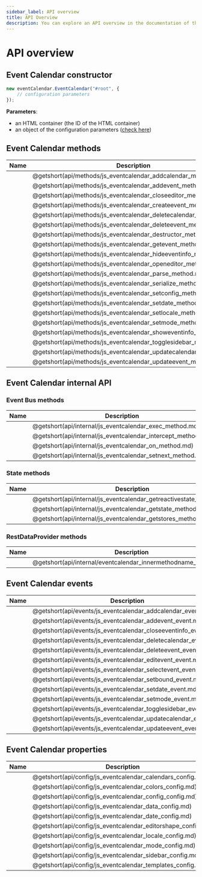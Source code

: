 ```yaml
---
sidebar_label: API overview
title: API Overview
description: You can explore an API overview in the documentation of the DHTMLX JavaScript Event Calendar library. Browse developer guides and API reference, try out code examples and live demos, and download a free 30-day evaluation version of DHTMLX Event Calendar.
---
```


# API overview

## Event Calendar constructor

~~~jsx {}
new eventCalendar.EventCalendar("#root", {
	// configuration parameters
});
~~~

**Parameters**:

- an HTML container (the ID of the HTML container)
- an object of the configuration parameters ([check here](#event-calendar-properties))

## Event Calendar methods

| Name                                                     | Description                                                     |
| -------------------------------------------------------- | --------------------------------------------------------------- |
| [](api/methods/js_eventcalendar_addcalendar_method.md)   | @getshort(api/methods/js_eventcalendar_addcalendar_method.md)   |
| [](api/methods/js_eventcalendar_addevent_method.md)      | @getshort(api/methods/js_eventcalendar_addevent_method.md)      |
| [](api/methods/js_eventcalendar_closeeditor_method.md)   | @getshort(api/methods/js_eventcalendar_closeeditor_method.md)   |
| [](api/methods/js_eventcalendar_createevent_method.md)   | @getshort(api/methods/js_eventcalendar_createevent_method.md)   |
| [](api/methods/js_eventcalendar_deletecalendar_method.md)| @getshort(api/methods/js_eventcalendar_deletecalendar_method.md)|
| [](api/methods/js_eventcalendar_deleteevent_method.md)   | @getshort(api/methods/js_eventcalendar_deleteevent_method.md)   |
| [](api/methods/js_eventcalendar_destructor_method.md)    | @getshort(api/methods/js_eventcalendar_destructor_method.md)    |
| [](api/methods/js_eventcalendar_getevent_method.md)      | @getshort(api/methods/js_eventcalendar_getevent_method.md)      |
| [](api/methods/js_eventcalendar_hideeventinfo_method.md) | @getshort(api/methods/js_eventcalendar_hideeventinfo_method.md) |
| [](api/methods/js_eventcalendar_openeditor_method.md)    | @getshort(api/methods/js_eventcalendar_openeditor_method.md)    |
| [](api/methods/js_eventcalendar_parse_method.md)         | @getshort(api/methods/js_eventcalendar_parse_method.md)         |
| [](api/methods/js_eventcalendar_serialize_method.md)     | @getshort(api/methods/js_eventcalendar_serialize_method.md)     |
| [](api/methods/js_eventcalendar_setconfig_method.md)     | @getshort(api/methods/js_eventcalendar_setconfig_method.md)     |
| [](api/methods/js_eventcalendar_setdate_method.md)       | @getshort(api/methods/js_eventcalendar_setdate_method.md)       |
| [](api/methods/js_eventcalendar_setlocale_method.md)     | @getshort(api/methods/js_eventcalendar_setlocale_method.md)     |
| [](api/methods/js_eventcalendar_setmode_method.md)       | @getshort(api/methods/js_eventcalendar_setmode_method.md)       |
| [](api/methods/js_eventcalendar_showeventinfo_method.md) | @getshort(api/methods/js_eventcalendar_showeventinfo_method.md) |
| [](api/methods/js_eventcalendar_togglesidebar_method.md) | @getshort(api/methods/js_eventcalendar_togglesidebar_method.md) |
| [](api/methods/js_eventcalendar_updatecalendar_method.md)| @getshort(api/methods/js_eventcalendar_updatecalendar_method.md)|
| [](api/methods/js_eventcalendar_updateevent_method.md)   | @getshort(api/methods/js_eventcalendar_updateevent_method.md)   |

## Event Calendar internal API

### Event Bus methods

| Name                                                 | Description                                                  |
| ---------------------------------------------------- | ------------------------------------------------------------ |
| [](api/internal/js_eventcalendar_exec_method.md)     | @getshort(api/internal/js_eventcalendar_exec_method.md)      |
| [](api/internal/js_eventcalendar_intercept_method.md)| @getshort(api/internal/js_eventcalendar_intercept_method.md) |
| [](api/internal/js_eventcalendar_on_method.md)       | @getshort(api/internal/js_eventcalendar_on_method.md)        |
| [](api/internal/js_eventcalendar_setnext_method.md)  | @getshort(api/internal/js_eventcalendar_setnext_method.md)   |

### State methods

| Name                                                        | Description                                                        |
| ----------------------------------------------------------- | ------------------------------------------------------------------ |
| [](api/internal/js_eventcalendar_getreactivestate_method.md)| @getshort(api/internal/js_eventcalendar_getreactivestate_method.md)|
| [](api/internal/js_eventcalendar_getstate_method.md)        | @getshort(api/internal/js_eventcalendar_getstate_method.md)        |
| [](api/internal/js_eventcalendar_getstores_method.md)       | @getshort(api/internal/js_eventcalendar_getstores_method.md)       |

### RestDataProvider methods

| Name                                                     | Description                                                     |
| -------------------------------------------------------- | --------------------------------------------------------------- |
| [](api/internal/eventcalendar_innermethodname_method.md) | @getshort(api/internal/eventcalendar_innermethodname_method.md) |

## Event Calendar events

| Name                                                     | Description                                                     |
| -------------------------------------------------------- | --------------------------------------------------------------- |
| [](api/events/js_eventcalendar_addcalendar_event.md)     | @getshort(api/events/js_eventcalendar_addcalendar_event.md)     |
| [](api/events/js_eventcalendar_addevent_event.md)        | @getshort(api/events/js_eventcalendar_addevent_event.md)        |
| [](api/events/js_eventcalendar_closeeventinfo_event.md)  | @getshort(api/events/js_eventcalendar_closeeventinfo_event.md)  |
| [](api/events/js_eventcalendar_deletecalendar_event.md)  | @getshort(api/events/js_eventcalendar_deletecalendar_event.md)  |
| [](api/events/js_eventcalendar_deleteevent_event.md)     | @getshort(api/events/js_eventcalendar_deleteevent_event.md)     |
| [](api/events/js_eventcalendar_editevent_event.md)       | @getshort(api/events/js_eventcalendar_editevent_event.md)       |
| [](api/events/js_eventcalendar_selectevent_event.md)     | @getshort(api/events/js_eventcalendar_selectevent_event.md)     |
| [](api/events/js_eventcalendar_setbound_event.md)        | @getshort(api/events/js_eventcalendar_setbound_event.md)        |
| [](api/events/js_eventcalendar_setdate_event.md)         | @getshort(api/events/js_eventcalendar_setdate_event.md)         |
| [](api/events/js_eventcalendar_setmode_event.md)         | @getshort(api/events/js_eventcalendar_setmode_event.md)         |
| [](api/events/js_eventcalendar_togglesidebar_event.md)   | @getshort(api/events/js_eventcalendar_togglesidebar_event.md)   |
| [](api/events/js_eventcalendar_updatecalendar_event.md)  | @getshort(api/events/js_eventcalendar_updatecalendar_event.md)  |
| [](api/events/js_eventcalendar_updateevent_event.md)     | @getshort(api/events/js_eventcalendar_updateevent_event.md)     |

## Event Calendar properties

| Name                                                 | Description                                                 |
| ---------------------------------------------------- | ----------------------------------------------------------- |
| [](api/config/js_eventcalendar_calendars_config.md)  | @getshort(api/config/js_eventcalendar_calendars_config.md)  |
| [](api/config/js_eventcalendar_colors_config.md)     | @getshort(api/config/js_eventcalendar_colors_config.md)     |
| [](api/config/js_eventcalendar_config_config.md)     | @getshort(api/config/js_eventcalendar_config_config.md)     |
| [](api/config/js_eventcalendar_data_config.md)       | @getshort(api/config/js_eventcalendar_data_config.md)       |
| [](api/config/js_eventcalendar_date_config.md)       | @getshort(api/config/js_eventcalendar_date_config.md)       |
| [](api/config/js_eventcalendar_editorshape_config.md)| @getshort(api/config/js_eventcalendar_editorshape_config.md)|
| [](api/config/js_eventcalendar_locale_config.md)     | @getshort(api/config/js_eventcalendar_locale_config.md)     |
| [](api/config/js_eventcalendar_mode_config.md)       | @getshort(api/config/js_eventcalendar_mode_config.md)       |
| [](api/config/js_eventcalendar_sidebar_config.md)    | @getshort(api/config/js_eventcalendar_sidebar_config.md)    |
| [](api/config/js_eventcalendar_templates_config.md)  | @getshort(api/config/js_eventcalendar_templates_config.md)  |